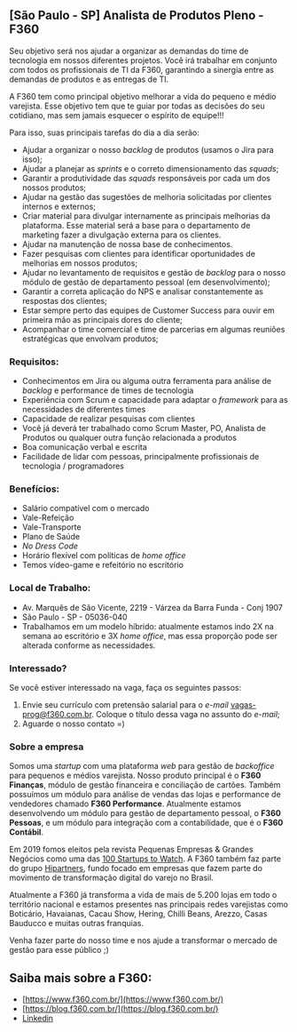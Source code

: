 ## [São Paulo - SP] Analista de Produtos Pleno - F360

Seu objetivo será nos ajudar a organizar as demandas do time de tecnologia em nossos diferentes projetos. Você irá trabalhar em conjunto com todos os profissionais de TI da F360, garantindo a sinergia entre as demandas de produtos e as entregas de TI. 

A F360 tem como principal objetivo melhorar a vida do pequeno e médio varejista. Esse objetivo tem que te guiar por todas as decisões do seu cotidiano, mas sem jamais esquecer o espírito de equipe!!!

Para isso, suas principais tarefas do dia a dia serão:

- Ajudar a organizar o nosso _backlog_ de produtos (usamos o Jira para isso);
- Ajudar a planejar as _sprints_ e o correto dimensionamento das _squads_;
- Garantir a produtividade das _squads_ responsáveis por cada um dos nossos produtos;
- Ajudar na gestão das sugestões de melhoria solicitadas por clientes internos e externos;
- Criar material para divulgar internamente as principais melhorias da plataforma. Esse material será a base para o departamento de marketing fazer a divulgação externa para os clientes.
- Ajudar na manutenção de nossa base de conhecimentos.
- Fazer pesquisas com clientes para identificar oportunidades de melhorias em nossos produtos;
- Ajudar no levantamento de requisitos e gestão de _backlog_ para o nosso módulo de gestão de departamento pessoal (em desenvolvimento);
- Garantir a correta aplicação do NPS e analisar constantemente as respostas dos clientes;
- Estar sempre perto das equipes de Customer Success para ouvir em primeira mão as principais dores do cliente;
- Acompanhar o time comercial e time de parcerias em algumas reuniões estratégicas que envolvam produtos;

### Requisitos:
- Conhecimentos em Jira ou alguma outra ferramenta para análise de _backlog_ e performance de times de tecnologia
- Experiência com Scrum e capacidade para adaptar o _framework_ para as necessidades de diferentes times
- Capacidade de realizar pesquisas com clientes
- Você já deverá ter trabalhado como Scrum Master, PO, Analista de Produtos ou qualquer outra função relacionada a produtos
- Boa comunicação verbal e escrita
- Facilidade de lidar com pessoas, principalmente profissionais de tecnologia / programadores

### Benefícios:
 - Salário compatível com o mercado
 - Vale-Refeição
 - Vale-Transporte
 - Plano de Saúde
 - _No Dress Code_
 - Horário flexível com políticas de _home office_
 - Temos vídeo-game e refeitório no escritório

### Local de Trabalho:
- Av. Marquês de São Vicente, 2219 - Várzea da Barra Funda - Conj 1907
- São Paulo - SP - 05036-040
- Trabalhamos em um modelo híbrido: atualmente estamos indo 2X na semana ao escritório e 3X _home office_, mas essa proporção pode ser alterada conforme as necessidades.

### Interessado?
Se você estiver interessado na vaga, faça os seguintes passos:

1. Envie seu currículo com pretensão salarial para o _e-mail_ [vagas-prog@f360.com.br](mailto:vagas-prog@f360.com.br). Coloque o título dessa vaga no assunto do _e-mail_;
2. Aguarde o nosso contato =)

### Sobre a empresa
Somos uma _startup_ com uma plataforma _web_ para gestão de _backoffice_ para pequenos e médios varejista. Nosso produto principal é o **F360 Finanças**, módulo de gestão financeira e conciliação de cartões. Também possuímos um módulo para análise de vendas das lojas e performance de vendedores chamado **F360 Performance**. Atualmente estamos desenvolvendo um módulo para gestão de departamento pessoal, o **F360 Pessoas**, e um módulo para integração com a contabilidade, que é o **F360 Contábil**.

Em 2019 fomos eleitos pela revista Pequenas Empresas & Grandes Negócios como uma das [100 Startups to Watch](https://revistapegn.globo.com/Startups/noticia/2019/05/100-startups-brasileiras-para-voce-ficar-de-olho.html). A F360 também faz parte do grupo [Hipartners](https://www.hipartners.com.br/), fundo focado em empresas que fazem parte do movimento de transformação digital do varejo no Brasil.

Atualmente a F360 já transforma a vida de mais de 5.200 lojas em todo o território nacional e estamos presentes nas principais redes varejistas como Boticário, Havaianas, Cacau Show, Hering, Chilli Beans, Arezzo, Casas Bauducco e muitas outras franquias. 

Venha fazer parte do nosso time e nos ajude a transformar o mercado de gestão para esse público ;)

## Saiba mais sobre a F360:
- [https://www.f360.com.br/](https://www.f360.com.br/)
- [https://blog.f360.com.br/](https://blog.f360.com.br/)
- [Linkedin](https://www.linkedin.com/company/f-360)
